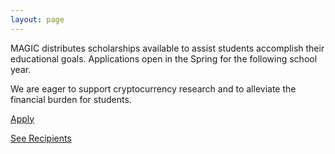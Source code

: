 ```yaml
---
layout: page
---
```


MAGIC distributes scholarships available to assist students accomplish their educational goals. Applications open in the Spring for the following school year.

We are eager to support cryptocurrency research and to alleviate the financial burden for students.

[Apply](/scholarships/scholarship-application/)

[See Recipients](/scholarships/scholarship-recipients)
